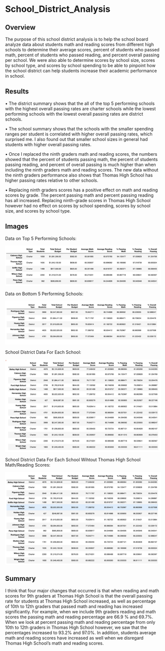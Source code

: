 # School_District_Analysis

## Overview  

The purpose of this school district analysis is to help the school board analyze data about students math and reading scores from different high schools to determine their average scores, percent of students who passed math, percent of students who passed reading, and percent overall passing per school. We were also able to determine scores by school size, scores by school type, and scores by school spending to be able to pinpoint how the school district can help students increase their academic performance in school.

## Results 
•	 The district summary shows that the all of the top 5 performing schools with the highest overall passing rates are charter schools while the lowest performing schools with the lowest overall passing rates are district schools. 

•	The school summary shows that the schools with the smaller spending ranges per student is correlated with higher overall passing rates, which surprised me. I also found out that smaller school sizes in general had students with higher overall passing rates. 

•	Once I replaced the ninth graders math and reading scores, the numbers showed that the percent of students passing math, the percent of students passing reading, and percent of overall passing is much higher than when including the ninth graders math and reading scores. The new data without the ninth graders performance also shows that Thomas High School has higher passing rates relative to other schools. 

•	Replacing ninth graders scores has a positive effect on math and reading scores by grade. The percent passing math and percent passing reading has all increased. Replacing ninth-grade scores in Thomas High School however had no effect on scores by school spending, scores by school size, and scores by school type. 

## Images
Data on Top 5 Performing Schools: 

![](./Resources/top_5_performing_schools.png)

Data on Bottom 5 Performing Schools:

![](./Resources/bottom_5_performing_schools.png)

School District Data For Each School:

![](./Resources/per_school_summary.png)

School District Data For Each School Wihtout Thomas High School Math/Reading Scores: 

![](./Resources/per_school_summary_without_9thgrade.png)



## Summary 
I think that four major changes that occurred is that when reading and math scores for 9th graders at Thomas High School is that the overall passing rate for students at Thomas High School increased, as well as percentage of 10th to 12th graders that passed math and reading has increased significantly. For example, when we include 9th graders reading and math scores the passing math and reading percentage are 66.9 % and 69.7%. When we look at percent passing math and reading percentage from only 10th to 12th graders in Thomas High School however, we saw that the percentages increased to  93.2% and 97.0%. 
In addition, students average math and reading scores have increased as well when we disregard Thomas High School’s math and reading scores.  
